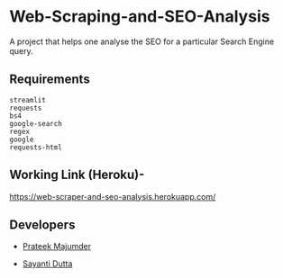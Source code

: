 # Web-Scraping-and-SEO-Analysis
A project that helps one analyse the SEO for a particular Search Engine query.

## Requirements

```
streamlit
requests
bs4
google-search
regex
google
requests-html
```

## Working Link (Heroku)- 
https://web-scraper-and-seo-analysis.herokuapp.com/

## Developers

+ [Prateek Majumder](https://github.com/prateekmaj21)


+ [Sayanti Dutta](https://github.com/SayantiDutta2000)
